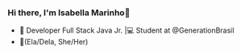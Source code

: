 ### Hi there, I'm Isabella Marinho🌙

- 📌 Developer Full Stack Java Jr. |💻 Student at @GenerationBrasil
- 📌(Ela/Dela, She/Her)

